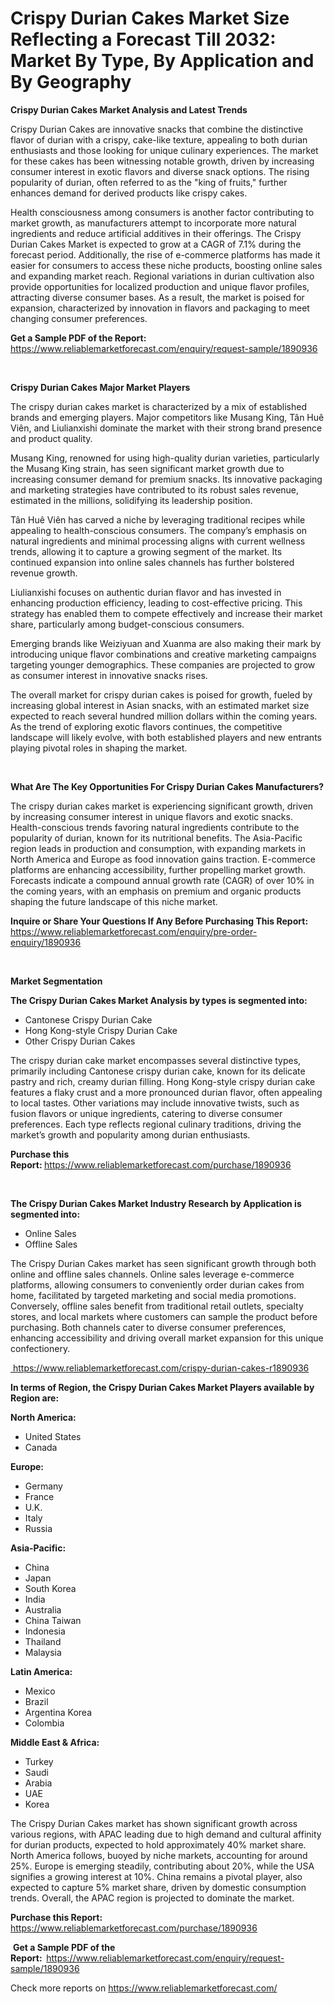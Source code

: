 <p><h1>Crispy Durian Cakes Market Size Reflecting a Forecast Till 2032: Market By Type, By Application and By Geography</h1></p><p><strong>Crispy Durian Cakes Market Analysis and Latest Trends</strong></p>
<p><p>Crispy Durian Cakes are innovative snacks that combine the distinctive flavor of durian with a crispy, cake-like texture, appealing to both durian enthusiasts and those looking for unique culinary experiences. The market for these cakes has been witnessing notable growth, driven by increasing consumer interest in exotic flavors and diverse snack options. The rising popularity of durian, often referred to as the "king of fruits," further enhances demand for derived products like crispy cakes. </p><p>Health consciousness among consumers is another factor contributing to market growth, as manufacturers attempt to incorporate more natural ingredients and reduce artificial additives in their offerings. The Crispy Durian Cakes Market is expected to grow at a CAGR of 7.1% during the forecast period. Additionally, the rise of e-commerce platforms has made it easier for consumers to access these niche products, boosting online sales and expanding market reach. Regional variations in durian cultivation also provide opportunities for localized production and unique flavor profiles, attracting diverse consumer bases. As a result, the market is poised for expansion, characterized by innovation in flavors and packaging to meet changing consumer preferences.</p></p>
<p><strong>Get a Sample PDF of the Report:&nbsp;</strong> <a href="https://www.reliablemarketforecast.com/enquiry/request-sample/1890936?utm_campaign=2396&utm_medium=2&utm_source=Github&utm_content=ia&utm_term=10022025&utm_id=crispy-durian-cakes">https://www.reliablemarketforecast.com/enquiry/request-sample/1890936</a></p>
<p>&nbsp;</p>
<p><strong>Crispy Durian Cakes Major Market Players</strong></p>
<p><p>The crispy durian cakes market is characterized by a mix of established brands and emerging players. Major competitors like Musang King, Tân Huê Viên, and Liulianxishi dominate the market with their strong brand presence and product quality. </p><p>Musang King, renowned for using high-quality durian varieties, particularly the Musang King strain, has seen significant market growth due to increasing consumer demand for premium snacks. Its innovative packaging and marketing strategies have contributed to its robust sales revenue, estimated in the millions, solidifying its leadership position.</p><p>Tân Huê Viên has carved a niche by leveraging traditional recipes while appealing to health-conscious consumers. The company’s emphasis on natural ingredients and minimal processing aligns with current wellness trends, allowing it to capture a growing segment of the market. Its continued expansion into online sales channels has further bolstered revenue growth.</p><p>Liulianxishi focuses on authentic durian flavor and has invested in enhancing production efficiency, leading to cost-effective pricing. This strategy has enabled them to compete effectively and increase their market share, particularly among budget-conscious consumers.</p><p>Emerging brands like Weiziyuan and Xuanma are also making their mark by introducing unique flavor combinations and creative marketing campaigns targeting younger demographics. These companies are projected to grow as consumer interest in innovative snacks rises.</p><p>The overall market for crispy durian cakes is poised for growth, fueled by increasing global interest in Asian snacks, with an estimated market size expected to reach several hundred million dollars within the coming years. As the trend of exploring exotic flavors continues, the competitive landscape will likely evolve, with both established players and new entrants playing pivotal roles in shaping the market.</p></p>
<p>&nbsp;</p>
<p><strong>What Are The Key Opportunities For Crispy Durian Cakes Manufacturers?</strong></p>
<p><p>The crispy durian cakes market is experiencing significant growth, driven by increasing consumer interest in unique flavors and exotic snacks. Health-conscious trends favoring natural ingredients contribute to the popularity of durian, known for its nutritional benefits. The Asia-Pacific region leads in production and consumption, with expanding markets in North America and Europe as food innovation gains traction. E-commerce platforms are enhancing accessibility, further propelling market growth. Forecasts indicate a compound annual growth rate (CAGR) of over 10% in the coming years, with an emphasis on premium and organic products shaping the future landscape of this niche market.</p></p>
<p><strong>Inquire or Share Your Questions If Any Before Purchasing This Report:</strong> <a href="https://www.reliablemarketforecast.com/enquiry/pre-order-enquiry/1890936?utm_campaign=2396&utm_medium=2&utm_source=Github&utm_content=ia&utm_term=10022025&utm_id=crispy-durian-cakes">https://www.reliablemarketforecast.com/enquiry/pre-order-enquiry/1890936</a></p>
<p>&nbsp;</p>
<p><strong>Market Segmentation</strong></p>
<p><strong>The Crispy Durian Cakes Market Analysis by types is segmented into:</strong></p>
<p><ul><li>Cantonese Crispy Durian Cake</li><li>Hong Kong-style Crispy Durian Cake</li><li>Other Crispy Durian Cakes</li></ul></p>
<p><p>The crispy durian cake market encompasses several distinctive types, primarily including Cantonese crispy durian cake, known for its delicate pastry and rich, creamy durian filling. Hong Kong-style crispy durian cake features a flaky crust and a more pronounced durian flavor, often appealing to local tastes. Other variations may include innovative twists, such as fusion flavors or unique ingredients, catering to diverse consumer preferences. Each type reflects regional culinary traditions, driving the market’s growth and popularity among durian enthusiasts.</p></p>
<p><strong>Purchase this Report:&nbsp;</strong><a href="https://www.reliablemarketforecast.com/purchase/1890936?utm_campaign=2396&utm_medium=2&utm_source=Github&utm_content=ia&utm_term=10022025&utm_id=crispy-durian-cakes">https://www.reliablemarketforecast.com/purchase/1890936</a></p>
<p>&nbsp;</p>
<p><strong>The Crispy Durian Cakes Market Industry Research by Application is segmented into:</strong></p>
<p><ul><li>Online Sales</li><li>Offline Sales</li></ul></p>
<p><p>The Crispy Durian Cakes market has seen significant growth through both online and offline sales channels. Online sales leverage e-commerce platforms, allowing consumers to conveniently order durian cakes from home, facilitated by targeted marketing and social media promotions. Conversely, offline sales benefit from traditional retail outlets, specialty stores, and local markets where customers can sample the product before purchasing. Both channels cater to diverse consumer preferences, enhancing accessibility and driving overall market expansion for this unique confectionery.</p></p>
<p><a href="https://www.reliablemarketforecast.com/crispy-durian-cakes-r1890936?utm_campaign=2396&utm_medium=2&utm_source=Github&utm_content=ia&utm_term=10022025&utm_id=crispy-durian-cakes">&nbsp;https://www.reliablemarketforecast.com/crispy-durian-cakes-r1890936</a></p>
<p><strong>In terms of Region, the Crispy Durian Cakes Market Players available by Region are:</strong></p>
<p>
    <p> <strong> North America: </strong>
        <ul>
            <li>United States</li>
            <li>Canada</li>
        </ul>
        </p> 
    <p> <strong> Europe: </strong>
        <ul>
            <li>Germany</li>
            <li>France</li>
            <li>U.K.</li>
            <li>Italy</li>
            <li>Russia</li>
        </ul>
        </p> 
    <p> <strong> Asia-Pacific: </strong>
        <ul>
            <li>China</li>
            <li>Japan</li>
            <li>South Korea</li>
            <li>India</li>
            <li>Australia</li>
            <li>China Taiwan</li>
            <li>Indonesia</li>
            <li>Thailand</li>
            <li>Malaysia</li>
        </ul>
        </p> 
    <p> <strong> Latin America: </strong>
        <ul>
            <li>Mexico</li>
            <li>Brazil</li>
            <li>Argentina Korea</li>
            <li>Colombia</li>
        </ul>
        </p> 
    <p> <strong> Middle East & Africa: </strong>
        <ul>
            <li>Turkey</li>
            <li>Saudi</li>
            <li>Arabia</li>
            <li>UAE</li>
            <li>Korea</li>
        </ul>
    </p>
    </p>
<p><p>The Crispy Durian Cakes market has shown significant growth across various regions, with APAC leading due to high demand and cultural affinity for durian products, expected to hold approximately 40% market share. North America follows, buoyed by niche markets, accounting for around 25%. Europe is emerging steadily, contributing about 20%, while the USA signifies a growing interest at 10%. China remains a pivotal player, also expected to capture 5% market share, driven by domestic consumption trends. Overall, the APAC region is projected to dominate the market.</p></p>
<p><strong>Purchase this Report: </strong><a href="https://www.reliablemarketforecast.com/purchase/1890936?utm_campaign=2396&utm_medium=2&utm_source=Github&utm_content=ia&utm_term=10022025&utm_id=crispy-durian-cakes">https://www.reliablemarketforecast.com/purchase/1890936</a></p>
<p>&nbsp;<strong>Get a Sample PDF of the Report:&nbsp;&nbsp;</strong><a href="https://www.reliablemarketforecast.com/enquiry/request-sample/1890936?utm_campaign=2396&utm_medium=2&utm_source=Github&utm_content=ia&utm_term=10022025&utm_id=crispy-durian-cakes">https://www.reliablemarketforecast.com/enquiry/request-sample/1890936</a></p>
<p><strong></strong></p>
<p>Check more reports on <a href="https://www.reliablemarketforecast.com/?utm_campaign=2396&utm_medium=2&utm_source=Github&utm_content=ia&utm_term=10022025&utm_id=crispy-durian-cakes">https://www.reliablemarketforecast.com/</a></p>